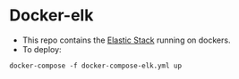 # Docker-elk

* This repo contains the [Elastic Stack](https://www.elastic.co/products/) running on dockers.
* To deploy:

```
docker-compose -f docker-compose-elk.yml up

```
